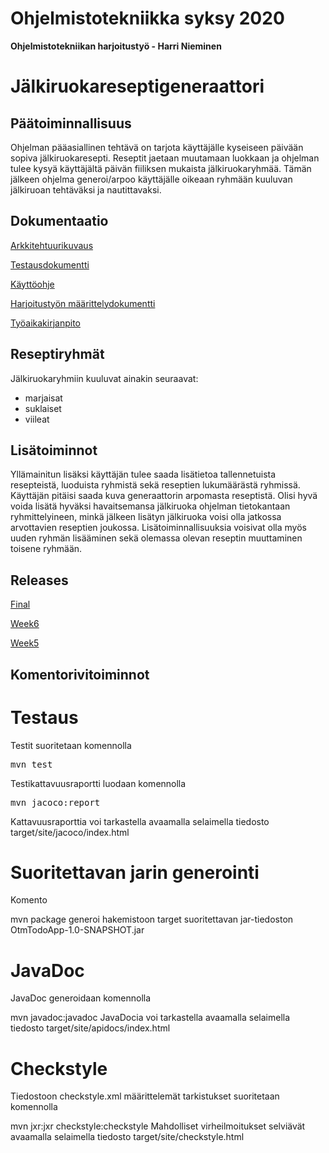 # Ohjelmistotekniikka syksy 2020
**Ohjelmistotekniikan harjoitustyö - Harri Nieminen**
# Jälkiruokareseptigeneraattori

## Päätoiminnallisuus ##
Ohjelman pääasiallinen tehtävä on tarjota käyttäjälle kyseiseen päivään sopiva jälkiruokaresepti. 
Reseptit jaetaan muutamaan luokkaan ja ohjelman tulee kysyä käyttäjältä päivän fiiliksen mukaista 
jälkiruokaryhmää. Tämän jälkeen ohjelma generoi/arpoo käyttäjälle oikeaan ryhmään kuuluvan 
jälkiruoan tehtäväksi ja nautittavaksi.

## Dokumentaatio ##
[Arkkitehtuurikuvaus](https://github.com/melting8snowman/ot-harjoitustyo/blob/master/dokumentaatio/arkkitehtuurikuvaus.md)

[Testausdokumentti](https://github.com/melting8snowman/ot-harjoitustyo/blob/master/dokumentaatio/testaus.md)

[Käyttöohje](https://github.com/melting8snowman/ot-harjoitustyo/blob/master/dokumentaatio/kayttoohje.md)

[Harjoitustyön määrittelydokumentti](https://www.github.com/melting8snowman/ot-harjoitustyo/blob/master/dokumentaatio/vaatimusmaarittely.md)

[Työaikakirjanpito](https://github.com/melting8snowman/ot-harjoitustyo/blob/master/tyoaikakirjanpito.txt)

## Reseptiryhmät ##
Jälkiruokaryhmiin kuuluvat ainakin seuraavat: 
-	marjaisat
-	suklaiset
- viileat

## Lisätoiminnot ##
Yllämainitun lisäksi käyttäjän tulee saada lisätietoa tallennetuista resepteistä, 
luoduista ryhmistä sekä reseptien lukumäärästä ryhmissä. Käyttäjän pitäisi saada kuva 
generaattorin arpomasta reseptistä. Olisi hyvä voida lisätä hyväksi havaitsemansa jälkiruoka 
ohjelman tietokantaan ryhmittelyineen, minkä jälkeen lisätyn jälkiruoka voisi olla jatkossa arvottavien 
reseptien joukossa. Lisätoiminnallisuuksia voisivat olla myös uuden ryhmän lisääminen sekä olemassa 
olevan reseptin muuttaminen toisene ryhmään.

## Releases ##
[Final](https://github.com/melting8snowman/ot-harjoitustyo/releases/tag/final)

[Week6](https://github.com/melting8snowman/ot-harjoitustyo/releases/tag/week6)

[Week5](https://github.com/melting8snowman/ot-harjoitustyo/releases/tag/Week5)

## Komentorivitoiminnot ##
# Testaus
Testit suoritetaan komennolla
<pre>
mvn test
</pre>
Testikattavuusraportti luodaan komennolla
<pre>
mvn jacoco:report
</pre>
Kattavuusraporttia voi tarkastella avaamalla selaimella tiedosto target/site/jacoco/index.html

# Suoritettavan jarin generointi
Komento

mvn package
generoi hakemistoon target suoritettavan jar-tiedoston OtmTodoApp-1.0-SNAPSHOT.jar

# JavaDoc
JavaDoc generoidaan komennolla

mvn javadoc:javadoc
JavaDocia voi tarkastella avaamalla selaimella tiedosto target/site/apidocs/index.html

# Checkstyle
Tiedostoon checkstyle.xml määrittelemät tarkistukset suoritetaan komennolla

 mvn jxr:jxr checkstyle:checkstyle
Mahdolliset virheilmoitukset selviävät avaamalla selaimella tiedosto target/site/checkstyle.html



